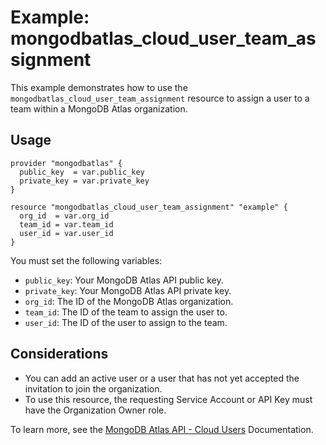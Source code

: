 # Example: mongodbatlas_cloud_user_team_assignment

This example demonstrates how to use the `mongodbatlas_cloud_user_team_assignment` resource to assign a user to a team within a MongoDB Atlas organization.

## Usage  
  
```hcl  
provider "mongodbatlas" {  
  public_key  = var.public_key  
  private_key = var.private_key  
}  
  
resource "mongodbatlas_cloud_user_team_assignment" "example" {  
  org_id  = var.org_id  
  team_id = var.team_id  
  user_id = var.user_id  
}  
```  

You must set the following variables:  
- `public_key`: Your MongoDB Atlas API public key.  
- `private_key`: Your MongoDB Atlas API private key.  
- `org_id`: The ID of the MongoDB Atlas organization.  
- `team_id`: The ID of the team to assign the user to.  
- `user_id`: The ID of the user to assign to the team.  

## Considerations

- You can add an active user or a user that has not yet accepted the invitation to join the organization.
- To use this resource, the requesting Service Account or API Key must have the Organization Owner role.


To learn more, see the [MongoDB Atlas API - Cloud Users](https://www.mongodb.com/docs/api/doc/atlas-admin-api-v2/operation/operation-addusertoteam) Documentation.
